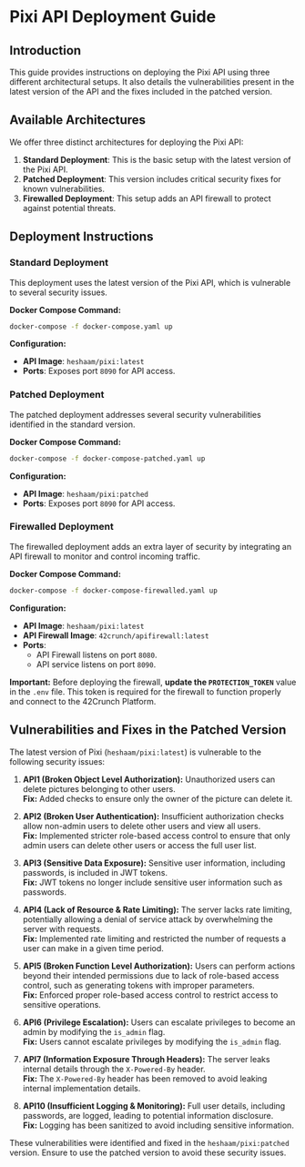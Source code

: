 
# Pixi API Deployment Guide

## Introduction

This guide provides instructions on deploying the Pixi API using three different architectural setups. It also details the vulnerabilities present in the latest version of the API and the fixes included in the patched version.

## Available Architectures

We offer three distinct architectures for deploying the Pixi API:

1. **Standard Deployment**: This is the basic setup with the latest version of the Pixi API.
2. **Patched Deployment**: This version includes critical security fixes for known vulnerabilities.
3. **Firewalled Deployment**: This setup adds an API firewall to protect against potential threats.

## Deployment Instructions

### Standard Deployment

This deployment uses the latest version of the Pixi API, which is vulnerable to several security issues.

**Docker Compose Command:**
```bash
docker-compose -f docker-compose.yaml up
```

**Configuration:**
- **API Image**: `heshaam/pixi:latest`
- **Ports**: Exposes port `8090` for API access.

### Patched Deployment

The patched deployment addresses several security vulnerabilities identified in the standard version.

**Docker Compose Command:**
```bash
docker-compose -f docker-compose-patched.yaml up
```

**Configuration:**
- **API Image**: `heshaam/pixi:patched`
- **Ports**: Exposes port `8090` for API access.

### Firewalled Deployment

The firewalled deployment adds an extra layer of security by integrating an API firewall to monitor and control incoming traffic.

**Docker Compose Command:**
```bash
docker-compose -f docker-compose-firewalled.yaml up
```

**Configuration:**
- **API Image**: `heshaam/pixi:latest`
- **API Firewall Image**: `42crunch/apifirewall:latest`
- **Ports**: 
  - API Firewall listens on port `8080`.
  - API service listens on port `8090`.

**Important:** Before deploying the firewall, **update the `PROTECTION_TOKEN`** value in the `.env` file. This token is required for the firewall to function properly and connect to the 42Crunch Platform.

## Vulnerabilities and Fixes in the Patched Version

The latest version of Pixi (`heshaam/pixi:latest`) is vulnerable to the following security issues:

1. **API1 (Broken Object Level Authorization):** Unauthorized users can delete pictures belonging to other users.  
   **Fix:** Added checks to ensure only the owner of the picture can delete it.

2. **API2 (Broken User Authentication):** Insufficient authorization checks allow non-admin users to delete other users and view all users.  
   **Fix:** Implemented stricter role-based access control to ensure that only admin users can delete other users or access the full user list.

3. **API3 (Sensitive Data Exposure):** Sensitive user information, including passwords, is included in JWT tokens.  
   **Fix:** JWT tokens no longer include sensitive user information such as passwords.

4. **API4 (Lack of Resource & Rate Limiting):** The server lacks rate limiting, potentially allowing a denial of service attack by overwhelming the server with requests.  
   **Fix:** Implemented rate limiting and restricted the number of requests a user can make in a given time period.

5. **API5 (Broken Function Level Authorization):** Users can perform actions beyond their intended permissions due to lack of role-based access control, such as generating tokens with improper parameters.  
   **Fix:** Enforced proper role-based access control to restrict access to sensitive operations.

6. **API6 (Privilege Escalation):** Users can escalate privileges to become an admin by modifying the `is_admin` flag.  
   **Fix:** Users cannot escalate privileges by modifying the `is_admin` flag.

7. **API7 (Information Exposure Through Headers):** The server leaks internal details through the `X-Powered-By` header.  
   **Fix:** The `X-Powered-By` header has been removed to avoid leaking internal implementation details.

8. **API10 (Insufficient Logging & Monitoring):** Full user details, including passwords, are logged, leading to potential information disclosure.  
   **Fix:** Logging has been sanitized to avoid including sensitive information.

These vulnerabilities were identified and fixed in the `heshaam/pixi:patched` version. Ensure to use the patched version to avoid these security issues.

